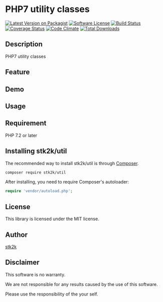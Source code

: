 PHP7 utility classes
=======================

[![Latest Version on Packagist](https://img.shields.io/packagist/v/stk2k/util.svg?style=flat-square)](https://packagist.org/packages/stk2k/util)
[![Software License](https://img.shields.io/badge/license-MIT-brightgreen.svg?style=flat-square)](LICENSE.md)
[![Build Status](https://travis-ci.org/stk2k/util.svg?branch=master)](https://travis-ci.org/stk2k/util)
[![Coverage Status](https://coveralls.io/repos/github/stk2k/util/badge.svg?branch=master)](https://coveralls.io/github/stk2k/util?branch=master)
[![Code Climate](https://codeclimate.com/github/stk2k/util/badges/gpa.svg)](https://codeclimate.com/github/stk2k/util)
[![Total Downloads](https://img.shields.io/packagist/dt/stk2k/util.svg?style=flat-square)](https://packagist.org/packages/stk2k/util)

## Description

PHP7 utility classes


## Feature

## Demo

## Usage

## Requirement

PHP 7.2 or later

## Installing stk2k/util

The recommended way to install stk2k/util is through
[Composer](http://getcomposer.org).

```bash
composer require stk2k/util
```

After installing, you need to require Composer's autoloader:

```php
require 'vendor/autoload.php';
```

## License
This library is licensed under the MIT license.

## Author

[stk2k](https://github.com/stk2k)

## Disclaimer

This software is no warranty.

We are not responsible for any results caused by the use of this software.

Please use the responsibility of the your self.



